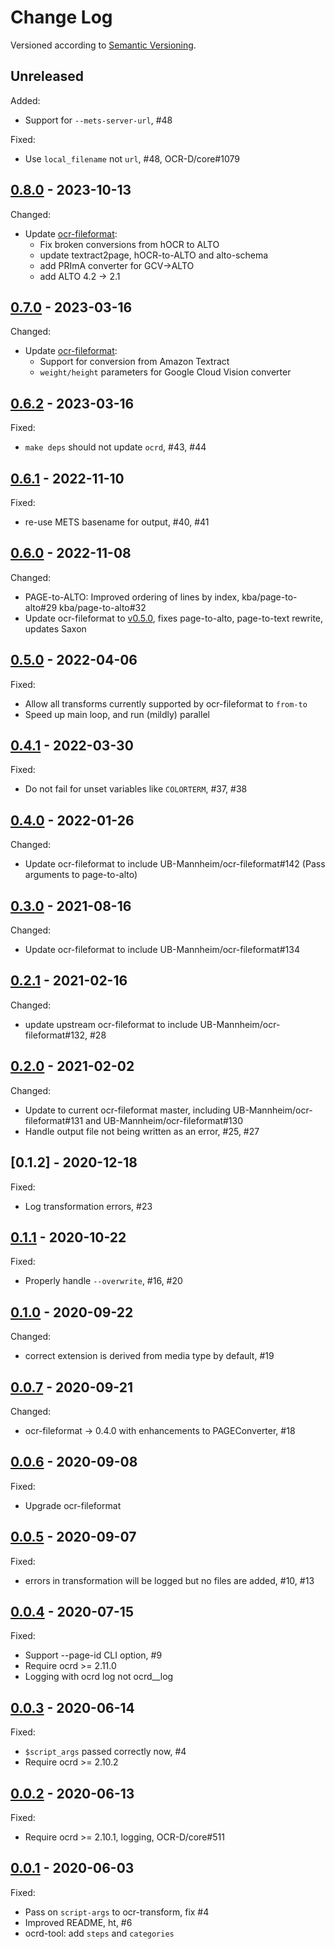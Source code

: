 Change Log
==========

Versioned according to [Semantic Versioning](http://semver.org/).

## Unreleased

Added:

  * Support for `--mets-server-url`, #48

Fixed:

  * Use `local_filename` not `url`, #48, OCR-D/core#1079

## [0.8.0] - 2023-10-13

Changed:

  * Update [ocr-fileformat](https://github.com/UB-Mannheim/ocr-fileformat/commits/master):
    * Fix broken conversions from hOCR to ALTO
    * update textract2page, hOCR-to-ALTO and alto-schema
    * add PRImA converter for GCV→ALTO
    * add ALTO 4.2 → 2.1

## [0.7.0] - 2023-03-16

Changed:

  * Update [ocr-fileformat](https://github.com/UB-Mannheim/ocr-fileformat/commits/master):
    * Support for conversion from Amazon Textract
    * `weight/height` parameters for Google Cloud Vision converter

## [0.6.2] - 2023-03-16

Fixed:

  * `make deps` should not update `ocrd`, #43, #44

## [0.6.1] - 2022-11-10

Fixed:

  * re-use METS basename for output, #40, #41

## [0.6.0] - 2022-11-08

Changed:

  * PAGE-to-ALTO: Improved ordering of lines by index, kba/page-to-alto#29 kba/page-to-alto#32
  * Update ocr-fileformat to [v0.5.0](https://github.com/UB-Mannheim/ocr-fileformat/tree/v0.5.0), fixes page-to-alto, page-to-text rewrite, updates Saxon

## [0.5.0] - 2022-04-06

Fixed:

  * Allow all transforms currently supported by ocr-fileformat to `from-to`
  * Speed up main loop, and run (mildly) parallel

## [0.4.1] - 2022-03-30

Fixed:

  * Do not fail for unset variables like `COLORTERM`, #37, #38

## [0.4.0] - 2022-01-26

Changed:

  * Update ocr-fileformat to include UB-Mannheim/ocr-fileformat#142 (Pass arguments to page-to-alto)


## [0.3.0] - 2021-08-16

Changed:

  * Update ocr-fileformat to include UB-Mannheim/ocr-fileformat#134

## [0.2.1] - 2021-02-16

Changed:

  * update upstream ocr-fileformat to include UB-Mannheim/ocr-fileformat#132, #28

## [0.2.0] - 2021-02-02

Changed:

  * Update to current ocr-fileformat master, including UB-Mannheim/ocr-fileformat#131 and UB-Mannheim/ocr-fileformat#130
  * Handle output file not being written as an error, #25, #27

## [0.1.2] - 2020-12-18

Fixed:

  * Log transformation errors, #23

## [0.1.1] - 2020-10-22

Fixed:

  * Properly handle `--overwrite`, #16, #20

## [0.1.0] - 2020-09-22

Changed:

  * correct extension is derived from media type by default, #19

## [0.0.7] - 2020-09-21

Changed:

  * ocr-fileformat -> 0.4.0 with enhancements to PAGEConverter, #18

## [0.0.6] - 2020-09-08

Fixed:

  * Upgrade ocr-fileformat

## [0.0.5] - 2020-09-07

Fixed:

  * errors in transformation will be logged but no files are added, #10, #13

## [0.0.4] - 2020-07-15

Fixed:

  * Support --page-id CLI option, #9
  * Require ocrd >= 2.11.0
  * Logging with ocrd log not ocrd__log



## [0.0.3] - 2020-06-14

Fixed:

  * `$script_args` passed correctly now, #4
  * Require ocrd >= 2.10.2

## [0.0.2] - 2020-06-13

Fixed:

  * Require ocrd >= 2.10.1, logging, OCR-D/core#511

## [0.0.1] - 2020-06-03

Fixed:

  * Pass on `script-args` to ocr-transform, fix #4
  * Improved README, ht, #6
  * ocrd-tool: add `steps` and `categories`

<!-- link-labels -->
[0.8.0]: ../../compare/v0.8.0...v0.7.0
[0.7.0]: ../../compare/v0.7.0...v0.6.2
[0.6.2]: ../../compare/v0.6.2...v0.6.1
[0.6.1]: ../../compare/v0.6.1...v0.6.0
[0.6.0]: ../../compare/v0.6.0...v0.5.0
[0.5.0]: ../../compare/v0.5.0...v0.4.1
[0.4.1]: ../../compare/v0.4.1...v0.4.0
[0.4.0]: ../../compare/v0.4.0...v0.3.0
[0.3.0]: ../../compare/v0.3.0...v0.2.1
[0.2.1]: ../../compare/v0.2.1...v0.2.0
[0.2.0]: ../../compare/v0.2.0...v0.1.2
[0.1.1]: ../../compare/v0.1.1...v0.1.0
[0.1.0]: ../../compare/v0.1.0...v0.0.7
[0.0.7]: ../../compare/v0.0.7...v0.0.6
[0.0.6]: ../../compare/v0.0.6...v0.0.5
[0.0.5]: ../../compare/v0.0.5...v0.0.4
[0.0.4]: ../../compare/v0.0.4...v0.0.3
[0.0.3]: ../../compare/v0.0.3...v0.0.2
[0.0.2]: ../../compare/v0.0.2...v0.0.1
[0.0.1]: ../../compare/HEAD...v0.0.1
